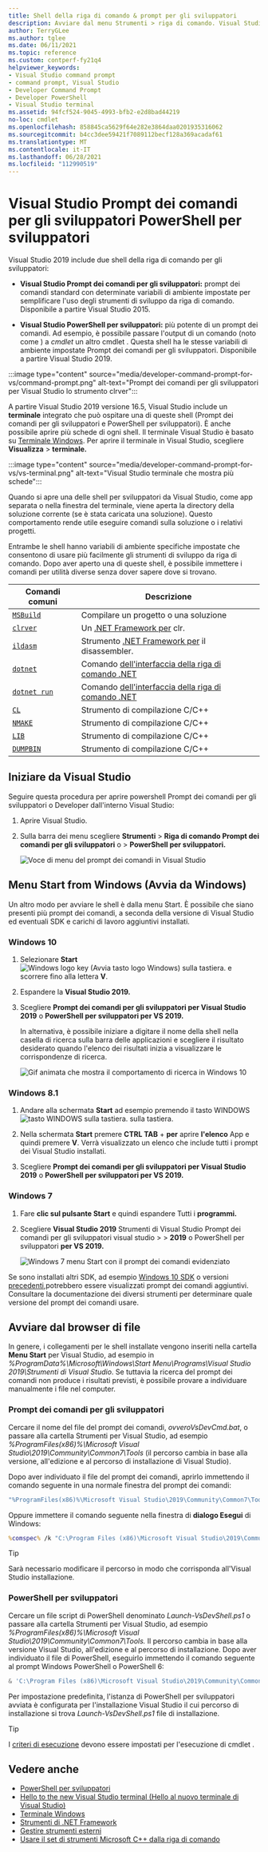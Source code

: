 ```yaml
---
title: Shell della riga di comando & prompt per gli sviluppatori
description: Avviare dal menu Strumenti > riga di comando. Visual Studio Prompt dei comandi per gli sviluppatori, PowerShell per sviluppatori e terminale consentono di usare più facilmente gli strumenti .NET e C++.
author: TerryGLee
ms.author: tglee
ms.date: 06/11/2021
ms.topic: reference
ms.custom: contperf-fy21q4
helpviewer_keywords:
- Visual Studio command prompt
- command prompt, Visual Studio
- Developer Command Prompt
- Developer PowerShell
- Visual Studio terminal
ms.assetid: 94fcf524-9045-4993-bfb2-e2d8bad44219
no-loc: cmdlet
ms.openlocfilehash: 858845ca5629f64e282e3864daa0201935316062
ms.sourcegitcommit: b4cc3dee59421f7089112becf128a369acadaf61
ms.translationtype: MT
ms.contentlocale: it-IT
ms.lasthandoff: 06/28/2021
ms.locfileid: "112990519"
---
```

# <a name="visual-studio-developer-command-prompt-and-developer-powershell"></a>Visual Studio Prompt dei comandi per gli sviluppatori PowerShell per sviluppatori

Visual Studio 2019 include due shell della riga di comando per gli sviluppatori:

- **Visual Studio Prompt dei comandi per gli sviluppatori:** prompt dei comandi standard con determinate variabili di ambiente impostate per semplificare l'uso degli strumenti di sviluppo da riga di comando. Disponibile a partire Visual Studio 2015.

- **Visual Studio PowerShell per sviluppatori:** più potente di un prompt dei comandi. Ad esempio, è possibile passare l'output di un comando (noto come ) a *cmdlet* un altro cmdlet . Questa shell ha le stesse variabili di ambiente impostate Prompt dei comandi per gli sviluppatori. Disponibile a partire Visual Studio 2019.


:::image type="content" source="media/developer-command-prompt-for-vs/command-prompt.png" alt-text="Prompt dei comandi per gli sviluppatori per Visual Studio lo strumento clrver":::

A partire Visual Studio 2019 versione 16.5, Visual Studio include un **terminale** integrato che può ospitare una di queste shell (Prompt dei comandi per gli sviluppatori e PowerShell per sviluppatori). È anche possibile aprire più schede di ogni shell. Il terminale Visual Studio è basato su [Terminale Windows](/windows/terminal/). Per aprire il terminale in Visual Studio, scegliere **Visualizza**  >  **terminale.**

:::image type="content" source="media/developer-command-prompt-for-vs/vs-terminal.png" alt-text="Visual Studio terminale che mostra più schede":::

Quando si apre una delle shell per sviluppatori da Visual Studio, come app separata o nella finestra del terminale, viene aperta la directory della soluzione corrente (se è stata caricata una soluzione). Questo comportamento rende utile eseguire comandi sulla soluzione o i relativi progetti.

Entrambe le shell hanno variabili di ambiente specifiche impostate che consentono di usare più facilmente gli strumenti di sviluppo da riga di comando. Dopo aver aperto una di queste shell, è possibile immettere i comandi per utilità diverse senza dover sapere dove si trovano. 

|Comandi comuni|Descrizione|
|--|--|
|[`MSBuild`](../../msbuild/msbuild-command-line-reference.md)|Compilare un progetto o una soluzione|
|[`clrver`](/dotnet/framework/tools/clrver-exe-clr-version-tool)| Un [.NET Framework per](/dotnet/framework/tools/index) clr.|
|[`ildasm`](/dotnet/framework/tools/ildasm-exe-il-disassembler)|Strumento [.NET Framework per](/dotnet/framework/tools/index) il disassembler.|
|[`dotnet`](/dotnet/core/tools/dotnet)|Comando [dell'interfaccia della riga di comando .NET](/dotnet/core/tools/index)|
|[`dotnet run`](/dotnet/core/tools/dotnet-run)|Comando [dell'interfaccia della riga di comando .NET](/dotnet/core/tools/index)|
|[`CL`](/cpp/build/reference/compiler-command-line-syntax)|Strumento di compilazione C/C++|
|[`NMAKE`](/cpp/build/reference/running-nmake)|Strumento di compilazione C/C++|
|[`LIB`](/cpp/build/reference/lib-reference)| Strumento di compilazione C/C++|
|[`DUMPBIN`](/cpp/build/reference/dumpbin-reference)| Strumento di compilazione C/C++|


## <a name="start-in-visual-studio"></a>Iniziare da Visual Studio

Seguire questa procedura per aprire powershell Prompt dei comandi per gli sviluppatori o Developer dall'interno Visual Studio:

1. Aprire Visual Studio.

1. Sulla barra dei menu scegliere **Strumenti**  >  **Riga di comando Prompt dei comandi per gli sviluppatori** o  >   **PowerShell per sviluppatori.**

   ![Voce di menu del prompt dei comandi in Visual Studio](./media/developer-command-prompt-for-vs/vs-menu.png)

## <a name="start-from-windows-menu"></a>Menu Start from Windows (Avvia da Windows)

Un altro modo per avviare le shell è dalla menu Start. È possibile che siano presenti più prompt dei comandi, a seconda della versione di Visual Studio ed eventuali SDK e carichi di lavoro aggiuntivi installati. 

### <a name="windows-10"></a>Windows 10

1. Selezionare **Start** ![ Windows logo key (Avvia tasto logo Windows) sulla tastiera.](./media/developer-command-prompt-for-vs/windows-logo-key-graphic.png) e scorrere fino alla lettera **V**.

1. Espandere la **Visual Studio 2019.**

1. Scegliere **Prompt dei comandi per gli sviluppatori per Visual Studio 2019** o **PowerShell per sviluppatori per VS 2019.**

   In alternativa, è possibile iniziare a digitare il nome della shell nella casella di ricerca sulla barra delle applicazioni e scegliere il risultato desiderato quando l'elenco dei risultati inizia a visualizzare le corrispondenze di ricerca.

   ![Gif animata che mostra il comportamento di ricerca in Windows 10](./media/developer-command-prompt-for-vs/windows-10-search.gif)

### <a name="windows-81"></a>Windows 8.1

1. Andare alla schermata **Start** ad esempio premendo il tasto WINDOWS![tasto WINDOWS sulla tastiera.](./media/developer-command-prompt-for-vs/windows-logo-key-graphic.png) sulla tastiera.

1. Nella schermata **Start** premere **CTRL TAB** + **per** aprire **l'elenco** App e quindi premere **V**. Verrà visualizzato un elenco che include tutti i prompt dei Visual Studio installati.

1. Scegliere **Prompt dei comandi per gli sviluppatori per Visual Studio 2019** o **PowerShell per sviluppatori per VS 2019.**

### <a name="windows-7"></a>Windows 7

1. Fare **clic sul pulsante Start** e quindi espandere Tutti i **programmi.**

1. Scegliere **Visual Studio 2019** Strumenti di Visual Studio Prompt dei comandi per gli sviluppatori visual studio  >    >  **2019** o PowerShell per sviluppatori **per VS 2019.**

   ![Windows 7 menu Start con il prompt dei comandi evidenziato](./media/developer-command-prompt-for-vs/windows-7-menu.png)

Se sono installati altri SDK, ad esempio [Windows 10 SDK](https://developer.microsoft.com/windows/downloads/windows-10-sdk) o versioni [precedenti,](https://developer.microsoft.com/windows/downloads/sdk-archive)potrebbero essere visualizzati prompt dei comandi aggiuntivi. Consultare la documentazione dei diversi strumenti per determinare quale versione del prompt dei comandi usare.

## <a name="start-from-file-browser"></a>Avviare dal browser di file 

In genere, i collegamenti per le shell installate vengono inseriti nella cartella **Menu Start** per Visual Studio, ad esempio in *%ProgramData%\Microsoft\Windows\Start Menu\Programs\Visual Studio 2019\Strumenti di Visual Studio*. Se tuttavia la ricerca del prompt dei comandi non produce i risultati previsti, è possibile provare a individuare manualmente i file nel computer.

### <a name="developer-command-prompt"></a>Prompt dei comandi per gli sviluppatori

Cercare il nome del file del prompt dei comandi, *ovveroVsDevCmd.bat*, o passare alla cartella Strumenti per Visual Studio, ad esempio *%ProgramFiles(x86)%\Microsoft Visual Studio\2019\Community\Common7\Tools* (il percorso cambia in base alla versione, all'edizione e al percorso di installazione di Visual Studio).

Dopo aver individuato il file del prompt dei comandi, aprirlo immettendo il comando seguente in una normale finestra del prompt dei comandi:

```cmd
"%ProgramFiles(x86)%\Microsoft Visual Studio\2019\Community\Common7\Tools\VsDevCmd.bat"
```

Oppure immettere il comando seguente nella finestra di **dialogo Esegui** di Windows:

```cmd
%comspec% /k "C:\Program Files (x86)\Microsoft Visual Studio\2019\Community\Common7\Tools\VsDevCmd.bat"
```

> [!TIP]
> Sarà necessario modificare il percorso in modo che corrisponda all'Visual Studio installazione.

### <a name="developer-powershell"></a>PowerShell per sviluppatori

Cercare un file script di PowerShell denominato *Launch-VsDevShell.ps1* o passare alla cartella Strumenti per Visual Studio, ad esempio *%ProgramFiles(x86)%\Microsoft Visual Studio\2019\Community\Common7\Tools.* Il percorso cambia in base alla versione Visual Studio, all'edizione e al percorso di installazione. Dopo aver individuato il file di PowerShell, eseguirlo immettendo il comando seguente al prompt Windows PowerShell o PowerShell 6:

```powershell
& 'C:\Program Files (x86)\Microsoft Visual Studio\2019\Community\Common7\Tools\Launch-VsDevShell.ps1'
```

Per impostazione predefinita, l'istanza di PowerShell per sviluppatori avviata è configurata per l'installazione Visual Studio il cui percorso di installazione si trova *Launch-VsDevShell.ps1* file di installazione.

> [!TIP]
> I [criteri di esecuzione](/powershell/module/microsoft.powershell.core/about/about_execution_policies) devono essere impostati per l'esecuzione di cmdlet .

## <a name="see-also"></a>Vedere anche

- [PowerShell per sviluppatori](https://devblogs.microsoft.com/visualstudio/the-powershell-you-know-and-love-now-with-a-side-of-visual-studio/)
- [Hello to the new Visual Studio terminal (Hello al nuovo terminale di Visual Studio)](https://devblogs.microsoft.com/visualstudio/say-hello-to-the-new-visual-studio-terminal/)
- [Terminale Windows](/windows/terminal/)
- [Strumenti di .NET Framework](/dotnet/framework/tools/index)
- [Gestire strumenti esterni](../managing-external-tools.md)
- [Usare il set di strumenti Microsoft C++ dalla riga di comando](/cpp/build/building-on-the-command-line)
